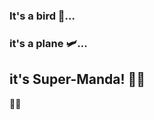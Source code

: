 ### It's a bird :owl:... 
### it's a plane :small_airplane:... 
## it's Super-Manda! :superhero_woman: 
👋😄
